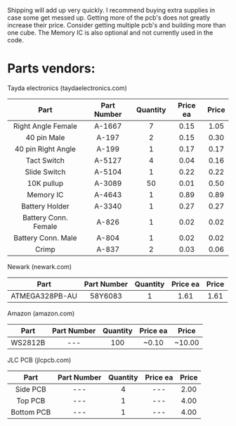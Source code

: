 Shipping will add up very quickly. I recommend buying extra supplies in case some get messed up. Getting more of the pcb's does not greatly increase their price. Consider getting multiple pcb's and building more than one cube. The Memory IC is also optional and not currently used in the code.


# Parts vendors:

Tayda electronics (taydaelectronics.com)

| Part | Part Number | Quantity | Price ea | Price |
| :---: | :---: | :---: | :---: | :---: |
| Right Angle Female | A-1667 | 7 | 0.15 | 1.05 |
| 40 pin Male | A-197 | 2 | 0.15 | 0.30 |
| 40 pin Right Angle | A-199 | 1 | 0.17 | 0.17 |
| Tact Switch | A-5127 | 4 | 0.04 | 0.16 |
| Slide Switch | A-5104 | 1 | 0.22 | 0.22 |
| 10K pullup | A-3089 | 50 | 0.01 | 0.50 |
| Memory IC | A-4643 | 1 | 0.89 | 0.89 |
| Battery Holder | A-3340 | 1 | 0.27 | 0.27 |
| Battery Conn. Female | A-826 | 1 | 0.02 | 0.02 |
| Battery Conn. Male | A-804 | 1 | 0.02 | 0.02 |
| Crimp | A-837 | 2 | 0.03 | 0.06 |


Newark (newark.com)


| Part | Part Number | Quantity | Price ea | Price |
| :---: | :---: | :---: | :---: | :---: |
| ATMEGA328PB-AU | 58Y6083 | 1 | 1.61 | 1.61 |



Amazon (amazon.com)


| Part | Part Number | Quantity | Price ea | Price |
| :---: | :---: | :---: | :---: | :---: |
| WS2812B | --- | 100 | ~0.10 | ~10.00 |


JLC PCB (jlcpcb.com)



| Part | Part Number | Quantity | Price ea | Price |
| :---: | :---: | :---: | :---: | :---: |
| Side PCB | --- | 4 | --- | 2.00 |
| Top PCB | --- | 1 | --- | 4.00 |
| Bottom PCB | --- | 1 | --- | 4.00 |

